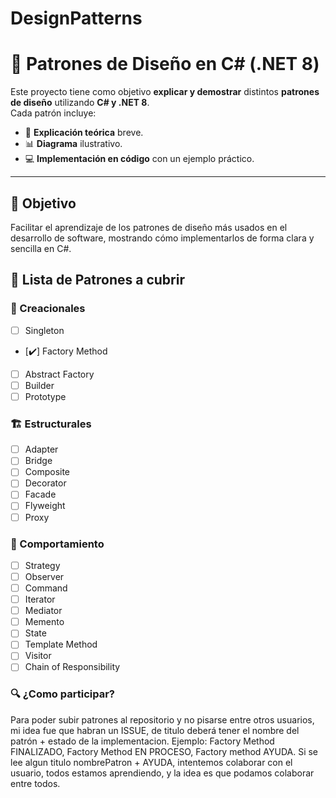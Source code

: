 # DesignPatterns

# 🧩 Patrones de Diseño en C# (.NET 8)

Este proyecto tiene como objetivo **explicar y demostrar** distintos **patrones de diseño** utilizando **C# y .NET 8**.  
Cada patrón incluye:

- 📖 **Explicación teórica** breve.  
- 📊 **Diagrama** ilustrativo.  
- 💻 **Implementación en código** con un ejemplo práctico.  

---

## 🎯 Objetivo
Facilitar el aprendizaje de los patrones de diseño más usados en el desarrollo de software, mostrando cómo implementarlos de forma clara y sencilla en C#.


## 📘 Lista de Patrones a cubrir

### 🔨 Creacionales
- [ ] Singleton  
- [✔️] Factory Method  
- [ ] Abstract Factory  
- [ ] Builder  
- [ ] Prototype  

### 🏗️ Estructurales
- [ ] Adapter  
- [ ] Bridge  
- [ ] Composite  
- [ ] Decorator  
- [ ] Facade  
- [ ] Flyweight  
- [ ] Proxy  

### 🔄 Comportamiento
- [ ] Strategy  
- [ ] Observer  
- [ ] Command  
- [ ] Iterator  
- [ ] Mediator  
- [ ] Memento  
- [ ] State  
- [ ] Template Method  
- [ ] Visitor  
- [ ] Chain of Responsibility

### 🔍 ¿Como participar?
Para poder subir patrones al repositorio y no pisarse entre otros usuarios, mi idea fue que habran un ISSUE, de titulo deberá tener el nombre del patrón + estado de la implementacion. Ejemplo: Factory Method FINALIZADO, Factory Method EN PROCESO, Factory method AYUDA.
Si se lee algun titulo nombrePatron + AYUDA, intentemos colaborar con el usuario, todos estamos aprendiendo, y la idea es que podamos colaborar entre todos. 
